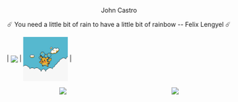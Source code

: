 ﻿<p align="center">
  John Castro
</p>

<p align="center">☄️ You need a little bit of rain to have a little bit of rainbow -- Felix Lengyel ☄️</p>


| <a href="https://github.com/johhncastro/github-readme-stats"><img align="center" src="https://github-readme-stats.vercel.app/api?username=johhncastro&show_icons=true&include_all_commits=true&theme=tokyonight&hide_border=true" /></a> | <img width="100" height="100" align="center" src="pikaaa.gif"/> |

<div style="display: flex; justify-content: space-around"> <img align="center" src="https://github-readme-stats.vercel.app/api/pin/?username=johhncastro&repo=ariels-quest&theme=tokyonight" /><img align="center" src="https://github-readme-stats.vercel.app/api/pin/?username=johhncastro&repo=dungeon-simulator&theme=tokyonight" /> </div>
